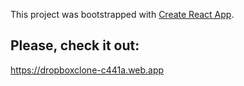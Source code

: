 This project was bootstrapped with [Create React App](https://github.com/facebook/create-react-app).

## Please, check it out:
https://dropboxclone-c441a.web.app
